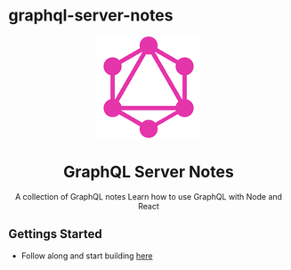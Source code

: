 # graphql-server-notes



<div align="center">
<p>
<a href="https://graphql.org/">
    <img alt="graphql" src="static/graphql.png" />
</a>
</p>

<h1>
    GraphQL Server Notes
</h1>
<p>
    A collection of GraphQL notes
    Learn how to use GraphQL with Node and React
</p>
</div>


## Gettings Started
- Follow along and start building [here](/Notes/00-Introduction/00-notes.md)
